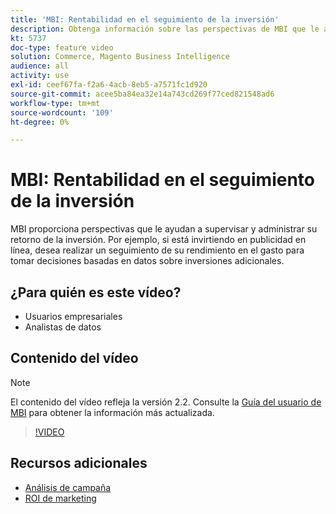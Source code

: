 ```yaml
---
title: 'MBI: Rentabilidad en el seguimiento de la inversión'
description: Obtenga información sobre las perspectivas de MBI que le ayudan a realizar un seguimiento del retorno de la inversión.
kt: 5737
doc-type: feature video
solution: Commerce, Magento Business Intelligence
audience: all
activity: use
exl-id: ceef67fa-f2a6-4acb-8eb5-a7571fc1d920
source-git-commit: acee5ba84ea32e14a743cd269f77ced821548ad6
workflow-type: tm+mt
source-wordcount: '109'
ht-degree: 0%

---
```


# MBI: Rentabilidad en el seguimiento de la inversión

MBI proporciona perspectivas que le ayudan a supervisar y administrar su retorno de la inversión. Por ejemplo, si está invirtiendo en publicidad en línea, desea realizar un seguimiento de su rendimiento en el gasto para tomar decisiones basadas en datos sobre inversiones adicionales.

## ¿Para quién es este vídeo?

- Usuarios empresariales
- Analistas de datos

## Contenido del vídeo

>[!NOTE]
>
>El contenido del vídeo refleja la versión 2.2. Consulte la [Guía del usuario de MBI](https://docs.magento.com/mbi/) para obtener la información más actualizada.

>[!VIDEO](https://video.tv.adobe.com/v/35991?quality=12&learn=on)

## Recursos adicionales

- [Análisis de campaña](https://docs.magento.com/mbi/data-analyst/analysis/camp-analysis.html)
- [ROI de marketing](https://docs.magento.com/mbi/data-analyst/analysis/marketing-roi.html)
